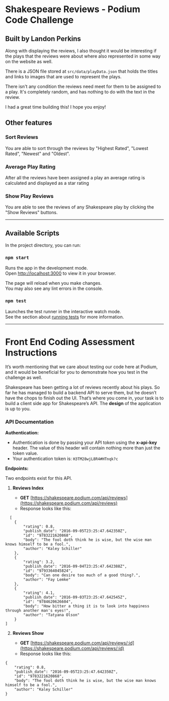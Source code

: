 # Shakespeare Reviews - Podium Code Challenge

## Built by Landon Perkins

Along with displaying the reviews, I also thought it would be interesting if the plays that the reviews were about where also represented in some way on the website as well.

There is a JSON file stored at ```src/data/playData.json``` that holds the titles and links to images that are used to represent the plays.

There isn't any condition the reviews need meet for them to be assigned to a play. It's completely random, and has nothing to do with the text in the review.

I had a great time building this! I hope you enjoy!

## Other features

### Sort Reviews
You are able to sort through the reviews by "Highest Rated", "Lowest Rated", "Newest" and "Oldest".

### Average Play Rating
After all the reviews have been assigned a play an average rating is calculated and displayed as a star rating

### Show Play Reviews
You are able to see the reviews of any Shakespeare play by clicking the "Show Reviews" buttons.

---------------------------------------------------------------------------------------------------------------
## Available Scripts

In the project directory, you can run:

### `npm start`

Runs the app in the development mode.\
Open [http://localhost:3000](http://localhost:3000) to view it in your browser.

The page will reload when you make changes.\
You may also see any lint errors in the console.

### `npm test`

Launches the test runner in the interactive watch mode.\
See the section about [running tests](https://facebook.github.io/create-react-app/docs/running-tests) for more information.



---------------------------------------------------------------------------------------------------------------
# Front End Coding Assessment Instructions

It’s worth mentioning that we care about testing our code here at Podium, and it would be beneficial for you to demonstrate how you test in the challenge as well.

Shakespeare has been getting a lot of reviews recently about his plays. So far he has managed to build a backend API to serve them, but he doesn’t have the chops to finish out the UI. That’s where you come in, your task is to build a client side app for Shakespeare’s API. The **design** of the application is up to you.

### API Documentation

**Authentication:**

- Authentication is done by passing your API token using the **x-api-key** header. The value of this header will contain nothing more than just the token value.
- Your authentication token is: ```H3TM28wjL8R4#HTnqk?c```

**Endpoints:**

Two endpoints exist for this API.

1. **Reviews Index**

    - **GET** [https://shakespeare.podium.com/api/reviews](https://shakespeare.podium.com/api/reviews)
    - Response looks like this:
```
  [
    {
        "rating": 0.8,
        "publish_date": "2016-09-05T23:25:47.642350Z",
        "id": "9783221620868",
        "body": "The fool doth think he is wise, but the wise man knows himself to be a fool.",
        "author": "Kaley Schiller"
    },
    {
        "rating": 3.2,
        "publish_date": "2016-09-04T23:25:47.642388Z",
        "id": "9793364045824",
        "body": "Can one desire too much of a good thing?.",
        "author": "Fay Lemke"
    },
    {
        "rating": 4.1,
        "publish_date": "2016-09-03T23:25:47.642545Z",
        "id": "9784620626604",
        "body": "How bitter a thing it is to look into happiness through another man's eyes!",
        "author": "Tatyana Olson"
    }
]
```


2. **Reviews Show**

    - **GET** [https://shakespeare.podium.com/api/reviews/:id](https://shakespeare.podium.com/api/reviews/:id)
    - Response looks like this:
```
{
    "rating": 0.8,
    "publish_date": "2016-09-05T23:25:47.642350Z",
    "id": "9783221620868",
    "body": "The fool doth think he is wise, but the wise man knows himself to be a fool.",
    "author": "Kaley Schiller"
}
```

